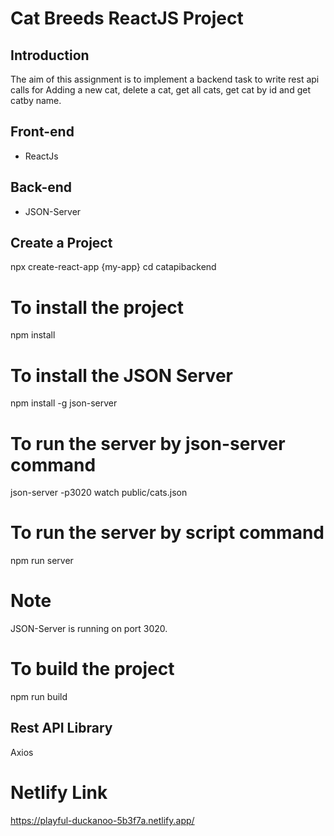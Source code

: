 # Cat Breeds ReactJS Project

## Introduction

The aim of this assignment is to implement a backend task to write rest api calls for Adding a new cat, delete a cat, get all cats, get cat by id and get catby name.

## Front-end

- ReactJs

## Back-end

- JSON-Server

## Create a Project

npx create-react-app {my-app}
cd catapibackend

# To install the project

npm install

# To install the JSON Server

npm install -g json-server

# To run the server by json-server command

json-server -p3020 watch public/cats.json

# To run the server by script command

npm run server

# Note

JSON-Server is running on port 3020.

# To build the project

npm run build

## Rest API Library

Axios

# Netlify Link

https://playful-duckanoo-5b3f7a.netlify.app/
